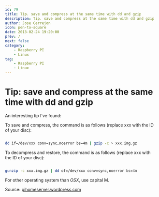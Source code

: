 ```yaml
---
id: 79
title: Tip. save and compress at the same time with dd and gzip
description: Tip. save and compress at the same time with dd and gzip
author: Jose Cerrejon
icon: pen-to-square
date: 2013-02-24 19:20:00
prev: /
next: false
category:
    - Raspberry PI
    - Linux
tag:
    - Raspberry PI
    - Linux
---
```


# Tip: save and compress at the same time with dd and gzip

An interesting tip I've found:

To save and compress, the command is as follows (replace xxx with the ID of your disc):

```bash

dd if=/dev/xxx conv=sync,noerror bs=4m | gzip -c > xxx.img.gz

```

To decompress and restore, the command is as follows (replace xxx with the ID of your disc):

```bash

gunzip -c xxx.img.gz | dd of=/dev/xxx conv=sync,noerror bs=4m

```

For other operating system than _OSX_, use capital M.

Source: [pihomeserver.wordpress.com](https://pihomeserver.wordpress.com/2013/02/07/astuce-sauvegarder-et-compresser-en-meme-temps-avec-dd-et-gzip/)
